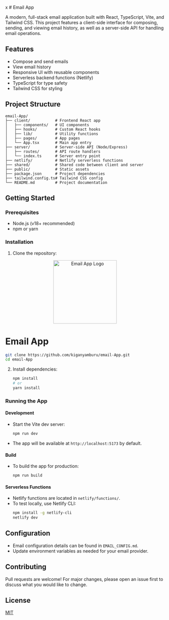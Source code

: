 x # Email App

A modern, full-stack email application built with React, TypeScript, Vite, and Tailwind CSS. This project features a client-side interface for composing, sending, and viewing email history, as well as a server-side API for handling email operations.

## Features

- Compose and send emails
- View email history
- Responsive UI with reusable components
- Serverless backend functions (Netlify)
- TypeScript for type safety
- Tailwind CSS for styling

## Project Structure

```
email-App/
├── client/           # Frontend React app
│   ├── components/   # UI components
│   ├── hooks/        # Custom React hooks
│   ├── lib/          # Utility functions
│   ├── pages/        # App pages
│   └── App.tsx       # Main app entry
├── server/           # Server-side API (Node/Express)
│   ├── routes/       # API route handlers
│   └── index.ts      # Server entry point
├── netlify/          # Netlify serverless functions
├── shared/           # Shared code between client and server
├── public/           # Static assets
├── package.json      # Project dependencies
├── tailwind.config.ts# Tailwind CSS config
└── README.md         # Project documentation
```

## Getting Started

### Prerequisites

- Node.js (v18+ recommended)
- npm or yarn

### Installation

1. Clone the repository:
<p align="center">
  <img src="public/placeholder.svg" alt="Email App Logo" width="200" />
</p>

# Email App

```sh
git clone https://github.com/kiganyamburu/email-App.git
cd email-App
```

2. Install dependencies:
   ```sh
   npm install
   # or
   yarn install
   ```

### Running the App

#### Development

- Start the Vite dev server:
  ```sh
  npm run dev
  ```
- The app will be available at `http://localhost:5173` by default.

#### Build

- To build the app for production:
  ```sh
  npm run build
  ```

#### Serverless Functions

- Netlify functions are located in `netlify/functions/`.
- To test locally, use Netlify CLI:
  ```sh
  npm install -g netlify-cli
  netlify dev
  ```

## Configuration

- Email configuration details can be found in `EMAIL_CONFIG.md`.
- Update environment variables as needed for your email provider.

## Contributing

Pull requests are welcome! For major changes, please open an issue first to discuss what you would like to change.

## License

[MIT](LICENSE)
